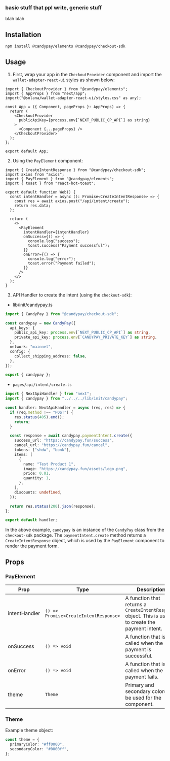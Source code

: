 ### basic stuff that ppl write, generic stuff

blah blah

## Installation

```bash
npm install @candypay/elements @candypay/checkout-sdk
```

## Usage

1. First, wrap your app in the `CheckoutProvider` component and import the `wallet-adapter-react-ui` styles as shown below:

```tsx
import { CheckoutProvider } from "@candypay/elements";
import { AppProps } from "next/app";
import("@solana/wallet-adapter-react-ui/styles.css" as any);

const App = ({ Component, pageProps }: AppProps) => {
  return (
    <CheckoutProvider
      publicApiKey={process.env[`NEXT_PUBLIC_CP_API`] as string}
    >
      <Component {...pageProps} />
    </CheckoutProvider>
  );
};

export default App;
```

2. Using the `PayElement` component:

```tsx
import { CreateIntentResponse } from "@candypay/checkout-sdk";
import axios from "axios";
import { PayElement } from "@candypay/elements";
import { toast } from "react-hot-toast";

export default function Web() {
  const intentHandler = async (): Promise<CreateIntentResponse> => {
    const res = await axios.post("/api/intent/create");
    return res.data;
  };

  return (
    <>
      <PayElement
        intentHandler={intentHandler}
        onSuccess={() => {
          console.log("success");
          toast.success("Payment successful");
        }}
        onError={() => {
          console.log("error");
          toast.error("Payment failed");
        }}
      />
    </>
  );
}
```

3. API Handler to create the intent (using the `checkout-sdk`):

- lib/init/candypay.ts

```ts
import { CandyPay } from "@candypay/checkout-sdk";

const candypay = new CandyPay({
  api_keys: {
    public_api_key: process.env[`NEXT_PUBLIC_CP_API`] as string,
    private_api_key: process.env[`CANDYPAY_PRIVATE_KEY`] as string,
  },
  network: "mainnet",
  config: {
    collect_shipping_address: false,
  },
});

export { candypay };
```

- `pages/api/intent/create.ts`

```ts
import { NextApiHandler } from "next";
import { candypay } from "../../../lib/init/candypay";

const handler: NextApiHandler = async (req, res) => {
  if (req.method !== "POST") {
    res.status(405).end();
    return;
  }

  const response = await candypay.paymentIntent.create({
    success_url: "https://candypay.fun/success",
    cancel_url: "https://candypay.fun/cancel",
    tokens: ["shdw", "bonk"],
    items: [
      {
        name: "Test Product 1",
        image: "https://candypay.fun/assets/logo.png",
        price: 0.01,
        quantity: 1,
      },
    ],
    discounts: undefined,
  });

  return res.status(200).json(response);
};

export default handler;
```

In the above example, `candypay` is an instance of the `CandyPay` class from the `checkout-sdk` package. The `paymentIntent.create` method returns a `CreateIntentResponse` object, which is used by the `PayElement` component to render the payment form.

## Props

### PayElement

| Prop          | Type                                  | Description                                                                                         |
| ------------- | ------------------------------------- | --------------------------------------------------------------------------------------------------- |
| intentHandler | `() => Promise<CreateIntentResponse>` | A function that returns a `CreateIntentResponse` object. This is used to create the payment intent. |
| onSuccess     | `() => void`                          | A function that is called when the payment is successful.                                           |
| onError       | `() => void`                          | A function that is called when the payment fails.                                                   |
| theme         | `Theme`                               | Primary and secondary colors to be used for the component.                                          |

### Theme

Example theme object:

```ts
const theme = {
  primaryColor: "#ff0000",
  secondaryColor: "#0000ff",
};
```
